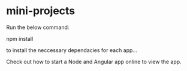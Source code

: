 # mini-projects


Run the below command:

   npm install 
   
to install the neccessary dependacies for each app...

Check out how to start a Node and Angular app online to view the app.
